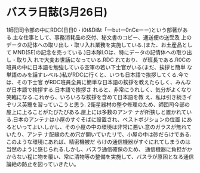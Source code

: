 # バスラ日誌(3月26日)

1師団司令部の中にRDC(日日0・i0t&Di&t「一butー0nCeーー)という部著があ
る.主な仕事として、事務消耗品の交付、秘文書のコビー、通送便の送受及
上のデータの記体への取リ出し・取リ入れ業務を実施している.(また、お土産品として
MND(SE)の記念を売っている.)日本隊LOは、特にデータの記情体への取り出し・取り入
れで大変お世話になっている.RDC
れており、
が班長である.R0Cの班員の中に日本語を勉強している空軍の若い下士官がいる(まだ、挨拶と簡単
な単語のみを話すレベル.)私がRDCに行くと、いつも日本語で挨拶してくる.今では、その下士官
がRDC班員全員に簡単な日本語の挨拶を教えたらしく、みんなが日本語で挨拶する.日本語で挨拶さ
れると、非常にうれしく、気分がよくなり笑臨になる.これから、いろいろな挨拶を含めて日本語を教
え、私は引き続きイぞリス英鼈を習っていこうと思う.
2衛星器材の整や修理のため、師団司今部の屋上に上ることがたびたびある.屋上には多数のアンテ
ナが所狭しと置かれている.日本のアンテナは小屋のすぐそばに設置され、ベストボジションの位置
にあるといってよい.しかし、その小屋の中の環境は非常に悪い.意のガラスが無れていたり、アンテ
ナ配線のため穴が開いていたリで、小屋の中は砂だらけである.このような環境にあれば、精密機被だ
らけの通信機器がすぐにれてしまうのは当然のように感じられる.しかし、バスラ通信確保のため、
通信機器に負担がかからない程に物を覆い、常に清物等の整備を実施して、バスラが原困となる通信
論絶の防止を図っていきたい。
